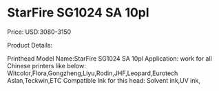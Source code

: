 # StarFire SG1024 SA 10pl

Price: USD:3080-3150

Product Details:

Printhead Model Name:StarFire SG1024 SA 10pl
Application: work for all Chinese printers like below:
Witcolor,Flora,Gongzheng,Liyu,Rodin,JHF,Leopard,Eurotech Aslan,Teckwin,ETC
Compatible Ink for this head: Solvent ink,UV ink,